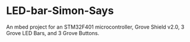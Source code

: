 # LED-bar-Simon-Says
An mbed project for an STM32F401 microcontroller, Grove Shield v2.0, 3 Grove LED Bars, and 3 Grove Buttons.

